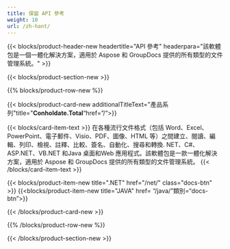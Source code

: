 ```yaml
---
title: 保留 API 參考
weight: 10
url: /zh-hant/
---
```


{{< blocks/product-header-new headertitle="API 參考" headerpara="該軟體包是一個一體化解決方案，適用於 Aspose 和 GroupDocs 提供的所有類型的文件管理系統。" >}}

{{< blocks/product-section-new >}}

{{% blocks/product-row-new %}}

{{< blocks/product-card-new additionalTitleText="產品系列"title="**Conholdate.Total**“href=”/“>}}

{{< blocks/card-item-text >}}
在各種流行文件格式（包括 Word、Excel、PowerPoint、電子郵件、Visio、PDF、圖像、HTML 等）之間建立、閱讀、編輯、列印、檢視、註釋、比較、簽名、自動化、搜尋和轉換. NET、C#、ASP.NET、VB.NET 和Java 桌面和Web 應用程式。該軟體包是一款一體化解決方案，適用於 Aspose 和 GroupDocs 提供的所有類型的文件管理系統。
{{< /blocks/card-item-text >}}

{{< blocks/product-item-new title=".NET" href="/net/" class="docs-btn" >}} {{<blocks/product-item-new title="JAVA" href= “/java/”類別=“docs-btn”>}}

{{< /blocks/product-card-new >}}

{{% /blocks/product-row-new %}}

{{< /blocks/product-section-new >}}
